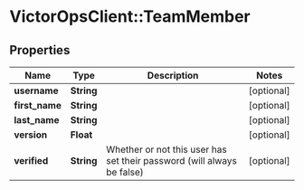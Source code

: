 # VictorOpsClient::TeamMember

## Properties

| Name           | Type       | Description                                                            | Notes      |
| -------------- | ---------- | ---------------------------------------------------------------------- | ---------- |
| **username**   | **String** |                                                                        | [optional] |
| **first_name** | **String** |                                                                        | [optional] |
| **last_name**  | **String** |                                                                        | [optional] |
| **version**    | **Float**  |                                                                        | [optional] |
| **verified**   | **String** | Whether or not this user has set their password (will always be false) | [optional] |
